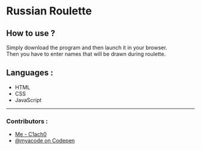 # Russian Roulette

## How to use ?

Simply download the program and then launch it in your browser.
<br>Then you have to enter names that will be drawn during roulette.

## Languages :
- HTML
- CSS
- JavaScript

***
### Contributors :
- [Me - C1ach0](https://github.com/C1ach0)
- [@myacode on Codepen](https://codepen.io/myacode/pen/PoqQQNM)
